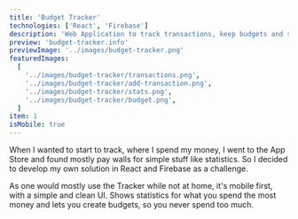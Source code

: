 ```yaml
---
title: 'Budget Tracker'
technologies: ['React', 'Firebase']
description: 'Web Application to track transactions, keep budgets and see statistics'
preview: 'budget-tracker.info'
previewImage: '../images/budget-tracker.png'
featuredImages:
  [
    '../images/budget-tracker/transactions.png',
    '../images/budget-tracker/add-transaction.png',
    '../images/budget-tracker/stats.png',
    '../images/budget-tracker/budget.png',
  ]
item: 1
isMobile: true
---
```


When I wanted to start to track, where I spend my money, I went to the App Store and found mostly pay walls for simple stuff like statistics.
So I decided to develop my own solution in React and Firebase as a challenge.

As one would mostly use the Tracker while not at home, it's mobile first, with a simple and clean UI.
Shows statistics for what you spend the most money and lets you create budgets, so you never spend too much.
